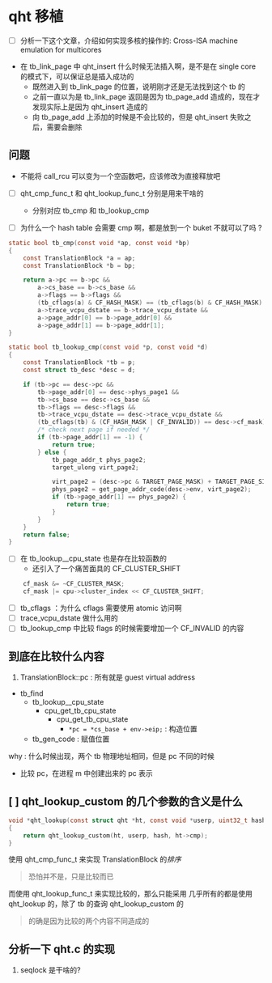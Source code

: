 # qht 移植
- [ ] 分析一下这个文章，介绍如何实现多核的操作的: Cross-ISA machine emulation for multicores

- 在 tb_link_page 中 qht_insert 什么时候无法插入啊，是不是在 single core 的模式下，可以保证总是插入成功的
  - 既然进入到 tb_link_page 的位置，说明刚才还是无法找到这个 tb 的
  - 之前一直以为是 tb_link_page 返回是因为 tb_page_add 造成的，现在才发现实际上是因为 qht_insert 造成的
  - 向 tb_page_add 上添加的时候是不会比较的，但是 qht_insert 失败之后，需要会删除

## 问题
- 不能将 call_rcu 可以变为一个空函数吧，应该修改为直接释放吧

- [ ] qht_cmp_func_t 和 qht_lookup_func_t 分别是用来干啥的
  - 分别对应 tb_cmp 和 tb_lookup_cmp

- [ ] 为什么一个 hash table 会需要 cmp 啊，都是放到一个 buket 不就可以了吗 ?

```c
static bool tb_cmp(const void *ap, const void *bp)
{
    const TranslationBlock *a = ap;
    const TranslationBlock *b = bp;

    return a->pc == b->pc &&
        a->cs_base == b->cs_base &&
        a->flags == b->flags &&
        (tb_cflags(a) & CF_HASH_MASK) == (tb_cflags(b) & CF_HASH_MASK) &&
        a->trace_vcpu_dstate == b->trace_vcpu_dstate &&
        a->page_addr[0] == b->page_addr[0] &&
        a->page_addr[1] == b->page_addr[1];
}

static bool tb_lookup_cmp(const void *p, const void *d)
{
    const TranslationBlock *tb = p;
    const struct tb_desc *desc = d;

    if (tb->pc == desc->pc &&
        tb->page_addr[0] == desc->phys_page1 &&
        tb->cs_base == desc->cs_base &&
        tb->flags == desc->flags &&
        tb->trace_vcpu_dstate == desc->trace_vcpu_dstate &&
        (tb_cflags(tb) & (CF_HASH_MASK | CF_INVALID)) == desc->cf_mask) {
        /* check next page if needed */
        if (tb->page_addr[1] == -1) {
            return true;
        } else {
            tb_page_addr_t phys_page2;
            target_ulong virt_page2;

            virt_page2 = (desc->pc & TARGET_PAGE_MASK) + TARGET_PAGE_SIZE;
            phys_page2 = get_page_addr_code(desc->env, virt_page2);
            if (tb->page_addr[1] == phys_page2) {
                return true;
            }
        }
    }
    return false;
}
```

- [ ] 在 tb_lookup__cpu_state 也是存在比较函数的
  - 还引入了一个痛苦面具的 CF_CLUSTER_SHIFT
```c
    cf_mask &= ~CF_CLUSTER_MASK;
    cf_mask |= cpu->cluster_index << CF_CLUSTER_SHIFT;
```
- [ ] tb_cflags ：为什么 cflags 需要使用 atomic 访问啊
- [ ] trace_vcpu_dstate 做什么用的
- [ ] tb_lookup_cmp 中比较 flags 的时候需要增加一个 CF_INVALID 的内容

## 到底在比较什么内容
1. TranslationBlock::pc : 所有就是 guest virtual address

- tb_find
  - tb_lookup__cpu_state
    - cpu_get_tb_cpu_state
      - cpu_get_tb_cpu_state
        - `*pc = *cs_base + env->eip;` : 构造位置
  - tb_gen_code : 赋值位置

why : 什么时候出现，两个 tb 物理地址相同，但是 pc 不同的时候
  - 比较 pc，在进程 m 中创建出来的 pc 表示


## [ ] qht_lookup_custom 的几个参数的含义是什么
```c
void *qht_lookup(const struct qht *ht, const void *userp, uint32_t hash)
{
    return qht_lookup_custom(ht, userp, hash, ht->cmp);
}
```

使用 qht_cmp_func_t 来实现 TranslationBlock 的*排序*
> 恐怕并不是，只是比较而已

而使用 qht_lookup_func_t 来实现比较的，那么只能采用
几乎所有的都是使用 qht_lookup 的，除了 tb 的查询 qht_lookup_custom 的
> 的确是因为比较的两个内容不同造成的

## 分析一下 qht.c 的实现
1. seqlock 是干啥的?
